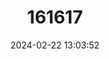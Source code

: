 ---
title: "161617"
category: "Dipturus johannisdavisi"
draft: false
date: 2024-02-22 13:03:52
languages:
  English: ["Travancore Skate"]
---